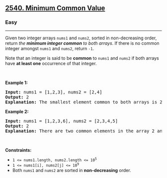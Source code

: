 <h2><a href="https://leetcode.com/problems/minimum-common-value/">2540. Minimum Common Value</a></h2><h3>Easy</h3><hr><div style="user-select: auto;"><p style="user-select: auto;">Given two integer arrays <code style="user-select: auto;">nums1</code> and <code style="user-select: auto;">nums2</code>, sorted in non-decreasing order, return <em style="user-select: auto;">the <strong style="user-select: auto;">minimum integer common</strong> to both arrays</em>. If there is no common integer amongst <code style="user-select: auto;">nums1</code> and <code style="user-select: auto;">nums2</code>, return <code style="user-select: auto;">-1</code>.</p>

<p style="user-select: auto;">Note that an integer is said to be <strong style="user-select: auto;">common</strong> to <code style="user-select: auto;">nums1</code> and <code style="user-select: auto;">nums2</code> if both arrays have <strong style="user-select: auto;">at least one</strong> occurrence of that integer.</p>

<p style="user-select: auto;">&nbsp;</p>
<p style="user-select: auto;"><strong class="example" style="user-select: auto;">Example 1:</strong></p>

<pre style="user-select: auto;"><strong style="user-select: auto;">Input:</strong> nums1 = [1,2,3], nums2 = [2,4]
<strong style="user-select: auto;">Output:</strong> 2
<strong style="user-select: auto;">Explanation:</strong> The smallest element common to both arrays is 2, so we return 2.
</pre>

<p style="user-select: auto;"><strong class="example" style="user-select: auto;">Example 2:</strong></p>

<pre style="user-select: auto;"><strong style="user-select: auto;">Input:</strong> nums1 = [1,2,3,6], nums2 = [2,3,4,5]
<strong style="user-select: auto;">Output:</strong> 2
<strong style="user-select: auto;">Explanation:</strong> There are two common elements in the array 2 and 3 out of which 2 is the smallest, so 2 is returned.
</pre>

<p style="user-select: auto;">&nbsp;</p>
<p style="user-select: auto;"><strong style="user-select: auto;">Constraints:</strong></p>

<ul style="user-select: auto;">
	<li style="user-select: auto;"><code style="user-select: auto;">1 &lt;= nums1.length, nums2.length &lt;= 10<sup style="user-select: auto;">5</sup></code></li>
	<li style="user-select: auto;"><code style="user-select: auto;">1 &lt;= nums1[i], nums2[j] &lt;= 10<sup style="user-select: auto;">9</sup></code></li>
	<li style="user-select: auto;">Both <code style="user-select: auto;">nums1</code> and <code style="user-select: auto;">nums2</code> are sorted in <strong style="user-select: auto;">non-decreasing</strong> order.</li>
</ul>
</div>